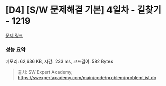 # [D4] [S/W 문제해결 기본] 4일차 - 길찾기 - 1219 

[문제 링크](https://swexpertacademy.com/main/code/problem/problemDetail.do?contestProbId=AV14geLqABQCFAYD) 

### 성능 요약

메모리: 62,636 KB, 시간: 233 ms, 코드길이: 582 Bytes



> 출처: SW Expert Academy, https://swexpertacademy.com/main/code/problem/problemList.do